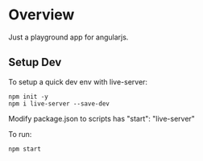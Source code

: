 Overview
========

Just a playground app for angularjs.

Setup Dev
---------

To setup a quick dev env with live-server:

```
npm init -y
npm i live-server --save-dev
```

Modify package.json to scripts has "start": "live-server"

To run:

```
npm start
```
